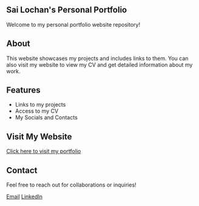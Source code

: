 ## Sai Lochan's Personal Portfolio

Welcome to my personal portfolio website repository!

## About

This website showcases my projects and includes links to them. You can also visit my website to view my CV and get detailed information about my work.

## Features

- Links to my projects
- Access to my CV
- My Socials and Contacts

## Visit My Website

[Click here to visit my portfolio](https://sailochan.netlify.app)

## Contact

Feel free to reach out for collaborations or inquiries!

[Email](mailto:dsailochan@gmail.com)
[LinkedIn](https://linkedin.com/in/sailochandash)
